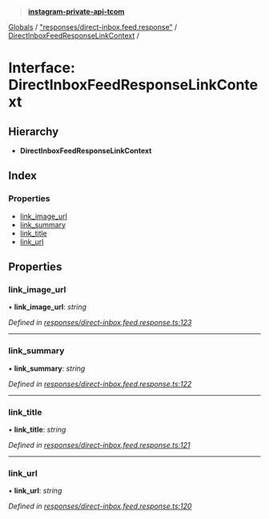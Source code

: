 > **[instagram-private-api-tcom](../README.md)**

[Globals](../README.md) / ["responses/direct-inbox.feed.response"](../modules/_responses_direct_inbox_feed_response_.md) / [DirectInboxFeedResponseLinkContext](_responses_direct_inbox_feed_response_.directinboxfeedresponselinkcontext.md) /

# Interface: DirectInboxFeedResponseLinkContext

## Hierarchy

* **DirectInboxFeedResponseLinkContext**

## Index

### Properties

* [link_image_url](_responses_direct_inbox_feed_response_.directinboxfeedresponselinkcontext.md#link_image_url)
* [link_summary](_responses_direct_inbox_feed_response_.directinboxfeedresponselinkcontext.md#link_summary)
* [link_title](_responses_direct_inbox_feed_response_.directinboxfeedresponselinkcontext.md#link_title)
* [link_url](_responses_direct_inbox_feed_response_.directinboxfeedresponselinkcontext.md#link_url)

## Properties

###  link_image_url

• **link_image_url**: *string*

*Defined in [responses/direct-inbox.feed.response.ts:123](https://github.com/cuonglnhust/instagram-private-api-tcom/blob/3e16058/src/responses/direct-inbox.feed.response.ts#L123)*

___

###  link_summary

• **link_summary**: *string*

*Defined in [responses/direct-inbox.feed.response.ts:122](https://github.com/cuonglnhust/instagram-private-api-tcom/blob/3e16058/src/responses/direct-inbox.feed.response.ts#L122)*

___

###  link_title

• **link_title**: *string*

*Defined in [responses/direct-inbox.feed.response.ts:121](https://github.com/cuonglnhust/instagram-private-api-tcom/blob/3e16058/src/responses/direct-inbox.feed.response.ts#L121)*

___

###  link_url

• **link_url**: *string*

*Defined in [responses/direct-inbox.feed.response.ts:120](https://github.com/cuonglnhust/instagram-private-api-tcom/blob/3e16058/src/responses/direct-inbox.feed.response.ts#L120)*